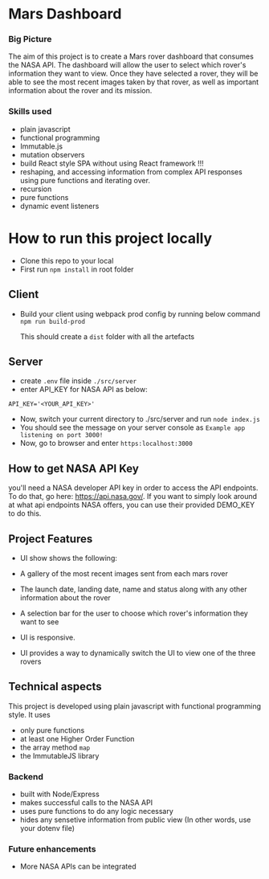 # Mars Dashboard

### Big Picture

The aim of this project is to create a Mars rover dashboard that consumes the NASA API. The dashboard will allow the user to select which rover's information they want to view. Once they have selected a rover, they will be able to see the most recent images taken by that rover, as well as important information about the rover and its mission. 

### Skills used
- plain javascript
- functional programming
- Immutable.js
- mutation observers
- build React style SPA without using React framework !!!
- reshaping, and accessing information from complex API responses using pure functions and iterating over.
- recursion
- pure functions
- dynamic event listeners

# How to run this project locally

- Clone this repo to your local
- First run `npm install` in root folder

## Client
- Build your client using webpack prod config by running below command
  `npm run build-prod`

  This should create a `dist` folder with all the artefacts

## Server
- create `.env` file inside `./src/server`
- enter API_KEY for NASA API as below:
```
API_KEY='<YOUR_API_KEY>'
```
- Now, switch your current directory to ./src/server and run `node index.js`
- You should see the message on your server console as
`Example app listening on port 3000!`
- Now, go to browser and enter `https:localhost:3000`

## How to get NASA API Key

you'll need a NASA developer API key in order to access the API endpoints. To do that, go here: https://api.nasa.gov/. If you want to simply look around at what api endpoints NASA offers, you can use their provided DEMO_KEY to do this.


## Project Features

- UI show shows the following:

- A gallery of the most recent images sent from each mars rover
- The launch date, landing date, name and status along with any other information about the rover
- A selection bar for the user to choose which rover's information they want to see
- UI is responsive.
- UI provides a way to dynamically switch the UI to view one of the three rovers 

## Technical aspects

This project is developed using plain javascript with functional programming style. It uses
- only pure functions
- at least one Higher Order Function
- the array method `map`
- the ImmutableJS library

### Backend
- built with Node/Express
- makes successful calls to the NASA API
- uses pure functions to do any logic necessary
- hides any sensetive information from public view (In other words, use your dotenv file)

### Future enhancements

- More NASA APIs can be integrated



